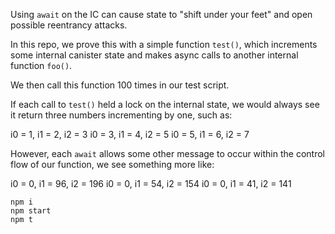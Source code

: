 Using `await` on the IC can cause state to "shift under your feet" and open possible reentrancy attacks.

In this repo, we prove this with a simple function `test()`, which increments some internal canister state and makes async calls to another internal function `foo()`.

We then call this function 100 times in our test script.

If each call to `test()` held a lock on the internal state, we would always see it return three numbers incrementing by one, such as:

i0 = 1, i1 = 2, i2 = 3
i0 = 3, i1 = 4, i2 = 5
i0 = 5, i1 = 6, i2 = 7

However, each `await` allows some other message to occur within the control flow of our function, we see something more like:

i0 = 0, i1 = 96, i2 = 196
i0 = 0, i1 = 54, i2 = 154
i0 = 0, i1 = 41, i2 = 141

```
npm i
npm start
npm t
```
